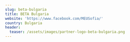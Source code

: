 ```yaml
---
slug: beta-bulgaria
title: BETA Bulgaria
website: 'https://www.facebook.com/MEUSofia/'
country: Bulgaria
header:
  teaser: /assets/images/partner-logo-beta-bulgaria.png
---
```


